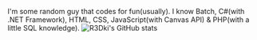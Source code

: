 I'm some random guy that codes for fun(usually).
I know Batch, C#(with .NET Framework), HTML, CSS, JavaScript(with Canvas API) & PHP(with a little SQL knowledge).
![R3Dki's GitHub stats](https://github-readme-stats.vercel.app/api?username=R3Dkia&theme=codeSTACKr&show_icons=true)
